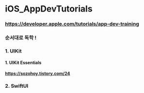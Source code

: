 # iOS_AppDevTutorials

### https://developer.apple.com/tutorials/app-dev-training 
### 순서대로 독학 !
### 1. UIKit 
#### 1. UIKit Essentials
#### https://sozohoy.tistory.com/24
### 2. SwiftUI
